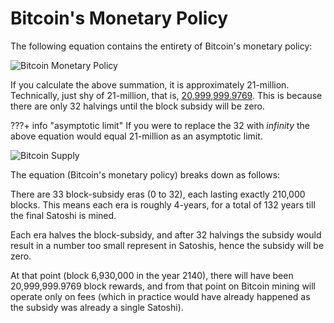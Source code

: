 # Bitcoin's Monetary Policy


The following equation contains the 
 entirety of Bitcoin's monetary policy:

![Bitcoin Monetary Policy](/images/bitcoin-monetary-policy.png)


If you calculate the above summation, it is
 approximately 21-million.
Technically, just shy of 21-million,
 that is,
 [20,999,999.9769](https://bitcoin.stackexchange.com/questions/38994/will-there-be-21-million-bitcoins-eventually/38998#38998).
This is because there are only 32 halvings until 
 the block subsidy will be zero.

???+ info "asymptotic limit"
    If you were to replace the 32 with *infinity*
    the above equation would equal 21-million 
    as an asymptotic limit.



![Bitcoin Supply](/images/Bitcoin-supply.png)


The equation (Bitcoin's monetary policy)
 breaks down as follows:

There are 33 block-subsidy eras (0 to 32),
 each lasting
 exactly 210,000 blocks.
This means each era is roughly 4-years,
 for a total of 132 years till the final
 Satoshi is mined.

Each era halves the block-subsidy, and
 after 32 halvings the subsidy would result
 in a number too small represent in Satoshis,
 hence the subsidy will be zero.

At that point (block 6,930,000 in the year 2140), there
 will have been 20,999,999.9769
 block rewards, and from that point
 on Bitcoin mining will operate only
 on fees (which in practice would have
 already happened as the subsidy
 was already a single Satoshi).













